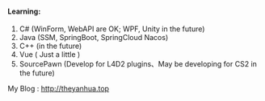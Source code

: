 #### Learning:

1. C#  (WinForm, WebAPI are OK;  WPF, Unity in the future)
2. Java  (SSM, SpringBoot, SpringCloud Nacos)
3. C++  (in the future)
4. Vue ( Just a little )
5. SourcePawn (Develop for L4D2 plugins、May be developing for CS2 in the future)



My Blog : http://theyanhua.top
